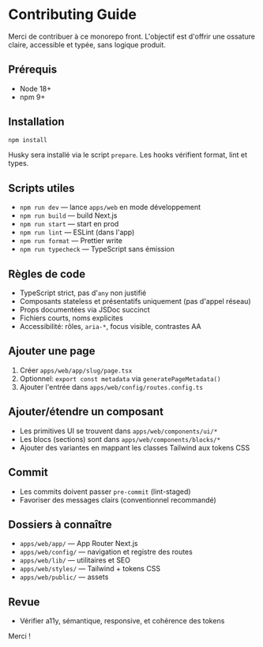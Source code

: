 # Contributing Guide

Merci de contribuer à ce monorepo front. L'objectif est d'offrir une ossature claire, accessible et typée, sans logique produit.

## Prérequis

- Node 18+
- npm 9+

## Installation

```bash
npm install
```

Husky sera installé via le script `prepare`. Les hooks vérifient format, lint et types.

## Scripts utiles

- `npm run dev` — lance `apps/web` en mode développement
- `npm run build` — build Next.js
- `npm run start` — start en prod
- `npm run lint` — ESLint (dans l'app)
- `npm run format` — Prettier write
- `npm run typecheck` — TypeScript sans émission

## Règles de code

- TypeScript strict, pas d'`any` non justifié
- Composants stateless et présentatifs uniquement (pas d'appel réseau)
- Props documentées via JSDoc succinct
- Fichiers courts, noms explicites
- Accessibilité: rôles, `aria-*`, focus visible, contrastes AA

## Ajouter une page

1. Créer `apps/web/app/slug/page.tsx`
2. Optionnel: `export const metadata` via `generatePageMetadata()`
3. Ajouter l'entrée dans `apps/web/config/routes.config.ts`

## Ajouter/étendre un composant

- Les primitives UI se trouvent dans `apps/web/components/ui/*`
- Les blocs (sections) sont dans `apps/web/components/blocks/*`
- Ajouter des variantes en mappant les classes Tailwind aux tokens CSS

## Commit

- Les commits doivent passer `pre-commit` (lint-staged)
- Favoriser des messages clairs (conventionnel recommandé)

## Dossiers à connaître

- `apps/web/app/` — App Router Next.js
- `apps/web/config/` — navigation et registre des routes
- `apps/web/lib/` — utilitaires et SEO
- `apps/web/styles/` — Tailwind + tokens CSS
- `apps/web/public/` — assets

## Revue

- Vérifier a11y, sémantique, responsive, et cohérence des tokens

Merci !
